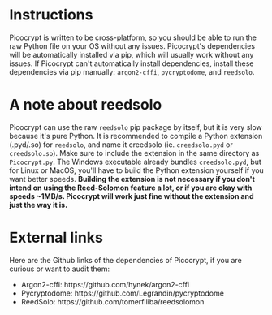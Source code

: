 # Instructions
Picocrypt is written to be cross-platform, so you should be able to run the raw Python file on your OS without any issues. Picocrypt's dependencies will be automatically installed via pip, which will usually work without any issues. If Picocrypt can't automatically install dependencies, install these dependencies via pip manually: <code>argon2-cffi</code>, <code>pycryptodome</code>, and <code>reedsolo</code>.

# A note about reedsolo
Picocrypt can use the raw <code>reedsolo</code> pip package by itself, but it is very slow because it's pure Python. It is recommended to compile a Python extension (.pyd/.so) for <code>reedsolo</code>, and name it creedsolo (ie. <code>creedsolo.pyd</code> or <code>creedsolo.so</code>). Make sure to include the extension in the same directory as <code>Picocrypt.py</code>. The Windows executable already bundles <code>creedsolo.pyd</code>, but for Linux or MacOS, you'll have to build the Python extension yourself if you want better speeds. <strong>Building the extension is not necessary if you don't intend on using the Reed-Solomon feature a lot, or if you are okay with speeds ~1MB/s. Picocrypt will work just fine without the extension and just the way it is.</strong>

# External links
Here are the Github links of the dependencies of Picocrypt, if you are curious or want to audit them:
<ul>
  <li>Argon2-cffi: https://github.com/hynek/argon2-cffi</li>
  <li>Pycryptodome: https://github.com/Legrandin/pycryptodome</li>
  <li>ReedSolo: https://github.com/tomerfiliba/reedsolomon</li>
</ul>
